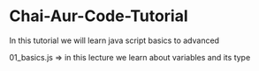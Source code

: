 # Chai-Aur-Code-Tutorial
In this tutorial we will learn java script  basics to advanced



01_basics.js => in this lecture we learn about variables and its type
